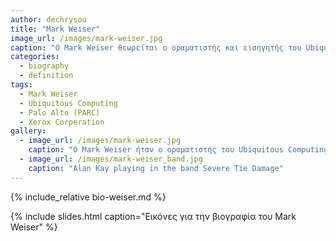 ```yaml
---
author: dechrysou
title: "Mark Weiser"
image_url: /images/mark-weiser.jpg
caption: "O Mark Weiser θεωρείται o οραματιστής και εισηγητής του Ubiquitous Computing και οι ιδέες του έχουν επηρεάσει πολλούς επιστήμονες στον κόσμο."
categories:
  - biography
  - definition
tags:
  - Mark Weiser
  - Ubiquitous Computing
  - Palo Alto (PARC)
  - Xerox Corperation
gallery:
  - image_url: /images/mark-weiser.jpg
    caption: "Ο Mark Weiser ήταν ο οραματιστής του Ubiquitous Computing."
  - image_url: /images/mark-weiser_band.jpg
    caption: "Alan Kay playing in the band Severe Tie Damage"
---
```


{% include_relative bio-weiser.md %}

{% include slides.html caption="Εικόνες για την βιογραφία του Mark Weiser" %}
